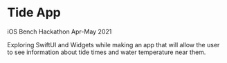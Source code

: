 # Tide App

iOS Bench Hackathon Apr-May 2021

Exploring SwiftUI and Widgets while making an app that will allow the user to see information about tide times and water temperature near them.
